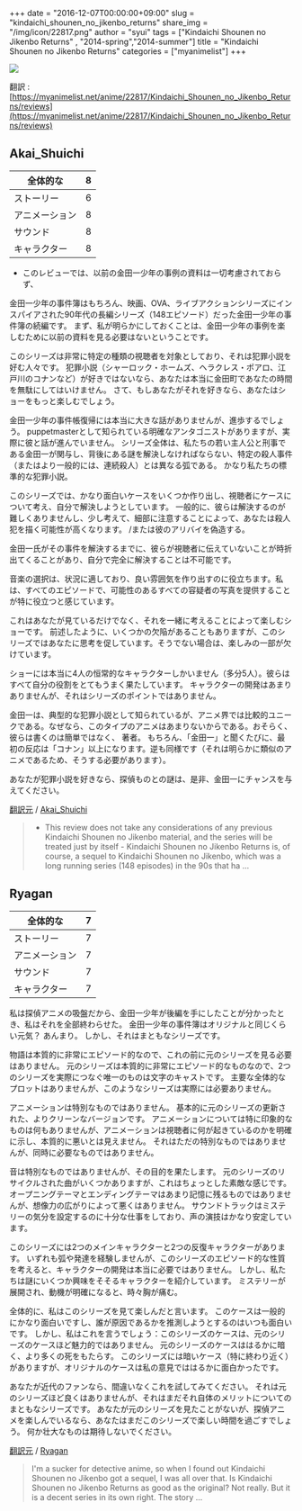 +++
date = "2016-12-07T00:00:00+09:00"
slug = "kindaichi_shounen_no_jikenbo_returns"
share_img = "/img/icon/22817.png"
author = "syui"
tags = ["Kindaichi Shounen no Jikenbo Returns" , "2014-spring","2014-summer"]
title = "Kindaichi Shounen no Jikenbo Returns"
categories = ["myanimelist"]
+++

![](https://myanimelist.cdn-dena.com/images/anime/7/61271.jpg)


<!--more-->

翻訳 : [https://myanimelist.net/anime/22817/Kindaichi_Shounen_no_Jikenbo_Returns/reviews](https://myanimelist.net/anime/22817/Kindaichi_Shounen_no_Jikenbo_Returns/reviews)


## Akai_Shuichi



全体的な|  8
--- | ---
ストーリー|  6
アニメーション|  8
サウンド|  8
キャラクター|  8

 - このレビューでは、以前の金田一少年の事例の資料は一切考慮されておらず、

金田一少年の事件簿はもちろん、映画、OVA、ライブアクションシリーズにインスパイアされた90年代の長編シリーズ（148エピソード）だった金田一少年の事件簿の続編です。 まず、私が明らかにしておくことは、金田一少年の事例を楽しむために以前の資料を見る必要はないということです。

このシリーズは非常に特定の種類の視聴者を対象としており、それは犯罪小説を好む人々です。 犯罪小説（シャーロック・ホームズ、ヘラクレス・ポアロ、江戸川のコナンなど）が好きではないなら、あなたは本当に金田町であなたの時間を無駄にしてはいけません。 さて、もしあなたがそれを好きなら、あなたはショーをもっと楽しむでしょう。

金田一少年の事件帳復帰には本当に大きな話がありませんが、進歩するでしょう。  puppetmasterとして知られている明確なアンタゴニストがありますが、実際に彼と話が進んでいません。 シリーズ全体は、私たちの若い主人公と刑事である金田一が関与し、背後にある謎を解決しなければならない、特定の殺人事件（またはより一般的には、連続殺人）とは異なる弧である。 かなり私たちの標準的な犯罪小説。

このシリーズでは、かなり面白いケースをいくつか作り出し、視聴者にケースについて考え、自分で解決しようとしています。 一般的に、彼らは解決するのが難しくありませんし、少し考えて、細部に注意することによって、あなたは殺人犯を描く可能性が高くなります。  /または彼のアリバイを偽造する。

金田一氏がその事件を解決するまでに、彼らが視聴者に伝えていないことが時折出てくることがあり、自分で完全に解決することは不可能です。

音楽の選択は、状況に適しており、良い雰囲気を作り出すのに役立ちます。私は、すべてのエピソードで、可能性のあるすべての容疑者の写真を提供することが特に役立つと感じています。

これはあなたが見ているだけでなく、それを一緒に考えることによって楽しむショーです。 前述したように、いくつかの欠陥があることもありますが、このシリーズではあなたに思考を促しています。そうでない場合は、楽しみの一部が欠けています。

ショーには本当に4人の恒常的なキャラクターしかいません（多分5人）。彼らはすべて自分の役割をとてもうまく果たしています。 キャラクターの開発はあまりありませんが、それはシリーズのポイントではありません。

金田一は、典型的な犯罪小説として知られているが、アニメ界では比較的ユニークである。なぜなら、このタイプのアニメはあまりないからである。おそらく、彼らは書くのは簡単ではなく、 著者。 もちろん、「金田一」と聞くたびに、最初の反応は「コナン」以上になります。逆も同様です（それは明らかに類似のアニメであるため、そうする必要があります）。

あなたが犯罪小説を好きなら、探偵ものとの謎は、是非、金田一にチャンスを与えてください。

[翻訳元](https://myanimelist.net/reviews.php?id=162681) / [Akai_Shuichi](https://myanimelist.net/profile/Akai_Shuichi/reviews)


> - This review does not take any considerations of any previous Kindaichi Shounen no Jikenbo material, and the series will be treated just by itself -    Kindaichi Shounen no Jikenbo Returns is, of course, a sequel to Kindaichi Shounen no Jikenbo, which was a long running series (148 episodes) in the 90s that ha ...

## Ryagan



全体的な|  7
--- | ---
ストーリー|  7
アニメーション|  7
サウンド|  7
キャラクター|  7

私は探偵アニメの吸盤だから、金田一少年が後編を手にしたことが分かったとき、私はそれを全部終わらせた。 金田一少年の事件簿はオリジナルと同じくらい元気？ あんまり。 しかし、それはまともなシリーズです。

物語は本質的に非常にエピソード的なので、これの前に元のシリーズを見る必要はありません。 元のシリーズは本質的に非常にエピソード的なものなので、2つのシリーズを実際につなぐ唯一のものは文字のキャストです。 主要な全体的なプロットはありませんが、このようなシリーズは実際には必要ありません。

アニメーションは特別なものではありません。 基本的に元のシリーズの更新された、よりクリーンなバージョンです。 アニメーションについては特に印象的なものは何もありませんが、アニメーションは視聴者に何が起きているのかを明確に示し、本質的に悪いとは見えません。 それはただの特別なものではありませんが、同時に必要なものではありません。

音は特別なものではありませんが、その目的を果たします。 元のシリーズのリサイクルされた曲がいくつかありますが、これはちょっとした素敵な感じです。 オープニングテーマとエンディングテーマはあまり記憶に残るものではありませんが、想像力の広がりによって悪くはありません。 サウンドトラックはミステリーの気分を設定するのに十分な仕事をしており、声の演技はかなり安定しています。

このシリーズには2つのメインキャラクターと2つの反復キャラクターがあります。 いずれも弧や発達を経験しませんが、このシリーズのエピソード的な性質を考えると、キャラクターの開発は本当に必要ではありません。 しかし、私たちは謎にいくつか興味をそそるキャラクターを紹介しています。 ミステリーが展開され、動機が明確になると、時々胸が痛む。

全体的に、私はこのシリーズを見て楽しんだと言います。 このケースは一般的にかなり面白いですし、誰が原因であるかを推測しようとするのはいつも面白いです。 しかし、私はこれを言うでしょう：このシリーズのケースは、元のシリーズのケースほど魅力的ではありません。 元のシリーズのケースははるかに暗く、より多くの死をもたらす。 このシリーズには暗いケース（特に終わり近く）がありますが、オリジナルのケースは私の意見でははるかに面白かったです。

あなたが近代のファンなら、間違いなくこれを試してみてください。 それは元のシリーズほど良くはありませんが、それはまだそれ自体のメリットについてのまともなシリーズです。 あなたが元のシリーズを見たことがないが、探偵アニメを楽しんでいるなら、あなたはまだこのシリーズで楽しい時間を過ごすでしょう。 何か壮大なものは期待しないでください。

[翻訳元](https://myanimelist.net/reviews.php?id=220358) / [Ryagan](https://myanimelist.net/profile/Ryagan/reviews)


> I'm a sucker for detective anime, so when I found out Kindaichi Shounen no Jikenbo got a sequel, I was all over that. Is Kindaichi Shounen no Jikenbo Returns as good as the original? Not really. But it is a decent series in its own right.    The story ...
